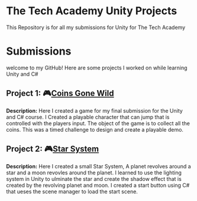 # The Tech Academy Unity Projects
 This Repository is for all my submissions for Unity for The Tech Academy
# Submissions
welcome to my GitHub! Here are some projects I worked on while learning Unity and C#

## Project 1: 🎮[Coins Gone Wild](https://github.com/Dev-OtedGamer/The-Tech-Academy-Unity-Projects/blob/main/Coins%20Gone%20Wild%203D/Assets/Scripts/Player.cs)
**Description:** Here I created a game for my final submission for the Unity and C# course. I Created a playable character that can jump that is controlled with the players input. 
The object of the game is to collect all the coins. This was a timed challenge to design and create a playable demo.

## Project 2: 🎮[Star System](https://github.com/Dev-OtedGamer/The-Tech-Academy-Unity-Projects/blob/main/Star%20System/Assets/Scripts/RotateAround.cs)
**Description:** Here I created a small Star System, A planet revolves around a star and a moon revovles around the planet. I learned to use the lighting system in Unity to ulminate the star and create the shadow effect that is created by the revolving planet and moon.
I created a start button using C# that ueses the scene manager to load the start scene.

